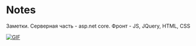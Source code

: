 # Notes
Заметки. Серверная часть - asp.net core. Фронт - JS, JQuery, HTML, CSS

<a href='https://postimages.org/' target='_blank'><img src='https://i.postimg.cc/8zdqM4bZ/GIF.gif' border='0' alt='GIF'/></a>
